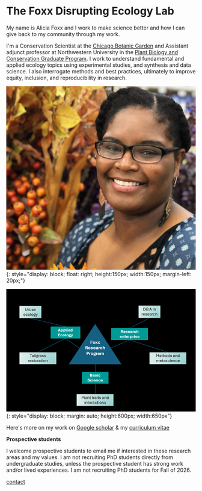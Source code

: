 # The Foxx Disrupting Ecology Lab

My name is Alicia Foxx and I work to make science better and how I can give back to my community through my work.

I'm a Conservation Scientist at the [Chicago Botanic Garden](https://www.chicagobotanic.org/research) and Assistant adjunct professor at Northwestern University in the [Plant Biology and Conservation Graduate Program](https://plantbiology.northwestern.edu/). I work to understand fundamental and applied ecology topics using experimental studies, and synthesis and data science. I also interrogate methods and best practices, ultimately to improve equity, inclusion, and reproducibility in research.

![](images/Foxx_headshot.jpg){: style="display: block; float: right; height:150px; width:150px; margin-left: 20px;"}

![](images/Foxx_research_map.png){: style="display: block; margin: auto; height:600px; width:650px"}

Here's more on my work on [Google scholar](https://scholar.google.com/citations?user=nlWrL0YAAAAJ&hl=en) & my [curriculum vitae](https://github.com/aliciafoxx/AF/blob/main/Foxx_CV.pdf)

**Prospective students**

I welcome prospective students to email me if interested in these research areas and my values. I am not recruiting PhD students directly from undergraduate studies, unless the prospective student has strong work and/or lived experiences. 
I am not recruiting PhD students for Fall of 2026.

[contact](mailto:afoxx@chicagobotanic.org)
